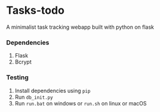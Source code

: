 # Tasks-todo
A minimalist task tracking webapp built with python on flask

### Dependencies
1. Flask
2. Bcrypt

### Testing
1. Install dependencies using `pip`
2. Run `db_init.py`
3. Run `run.bat` on windows or `run.sh` on linux or macOS
